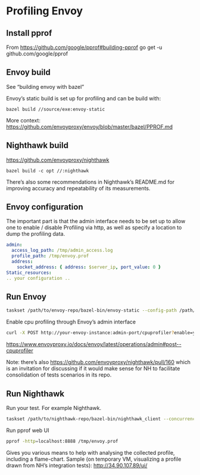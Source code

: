 # Profiling Envoy

## Install pprof

From https://github.com/google/pprof#building-pprof
go get -u github.com/google/pprof

## Envoy build

See “building envoy with bazel”

Envoy’s static build is set up for profiling and can be build with:

```
bazel build //source/exe:envoy-static
```

More context: https://github.com/envoyproxy/envoy/blob/master/bazel/PPROF.md

## Nighthawk build

https://github.com/envoyproxy/nighthawk

```
bazel build -c opt //:nighthawk
```

There’s also some recommendations in Nighthawk’s README.md for improving accuracy and repeatability of its measurements.

## Envoy configuration

The important part is that the admin interface needs to be set up to allow one to enable / disable
Profiling via http, as well as specify a location to dump the profiling data.

``` yaml
admin:
  access_log_path: /tmp/admin_access.log
  profile_path: /tmp/envoy.prof
  address:
    socket_address: { address: $server_ip, port_value: 0 }
Static_resources:
.. your configuration ..
```

## Run Envoy

```bash
taskset /path/to/envoy-repo/bazel-bin/envoy-static --config-path /path/to/envoy-config.yaml
```

Enable cpu profiling through Envoy’s admin interface 

```bash
curl -X POST http://your-envoy-instance:admin-port/cpuprofiler?enable=y
```

https://www.envoyproxy.io/docs/envoy/latest/operations/admin#post--cpuprofiler

Note: there’s also https://github.com/envoyproxy/nighthawk/pull/160 which is an invitation for discussing if it would make sense for NH to facilitate consolidation of tests scenarios in its repo.

## Run Nighthawk

Run your test. For example Nighthawk.

```bash
taskset /path/to/nighthawk-repo/bazel-bin/nighthawk_client --concurrency 5 --rps 10000 --duration 30 http://envoy-cluster-host:envoy-cluster-port
```

Run pprof web UI

```bash
pprof -http=localhost:8888 /tmp/envoy.prof
```

Gives you various means to help with analysing the collected profile, including a flame-chart.
Sample (on temporary VM, visualizing a profile drawn from NH’s integration tests):
http://34.90.107.89/ui/


